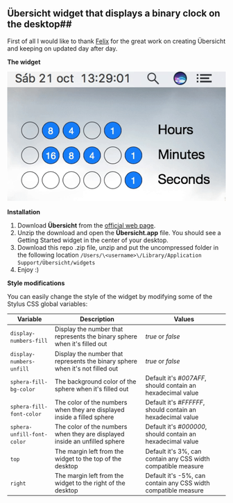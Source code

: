 ## Übersicht widget that displays a binary clock on the desktop##

First of all I would like to thank [Felix](https://github.com/felixhageloh) for the great work on creating Übersicht and keeping on updated day after day.

**The widget**

![Binary Clock](binary-clock.gif)

**Installation**

1. Download **Übersicht** from the [official web page](http://tracesof.net/uebersicht/).
2. Unzip the download and open the **Übersicht.app** file. You should see a Getting Started widget in the center of your desktop.
3. Download this repo .zip file, unzip and put the uncompressed folder in the following location `/Users/\<username>\/Library/Application Support/Übersicht/widgets`
4. Enjoy :)

**Style modifications**

You can easily change the style of the widget by modifying some of the Stylus CSS global variables:

|Variable|Description|Values|
|-----|-----|-----|
|`display-numbers-fill`|Display the number that represents the binary sphere when it's filled out|*true* or *false*|
|`display-numbers-unfill`|Display the number that represents the binary sphere when it's not filled out|*true* or *false*|
|`sphera-fill-bg-color`|The background color of the sphere when it's filled out|Default it's *#007AFF*, should contain an hexadecimal value|
|`sphera-fill-font-color`|The color of the numbers when they are displayed inside a filled sphere|Default it's *#FFFFFF*, should contain an hexadecimal value|
|`sphera-unfill-font-color`|The color of the numbers when they are displayed inside an unfilled sphere|Default it's *#000000*, should contain an hexadecimal value|
|`top`|The margin left from the widget to the top of the desktop|Default it's 3%, can contain any CSS width compatible measure|
|`right`|The margin left from the widget to the right of the desktop|Default it's -5%, can contain any CSS width compatible measure|